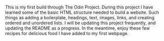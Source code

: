 This is my first build through The Odin Project.
During this project I have learned some of the basic HTML structure needed to build a website.
Such things as adding a boilerplate, headings, text, images, links, and creating ordered and unordered lists.
I will be updating this project frequently, and updating the README as a progress.
In the meantime, enjoy these few recipes for delicious food I have added to my first webpage.
